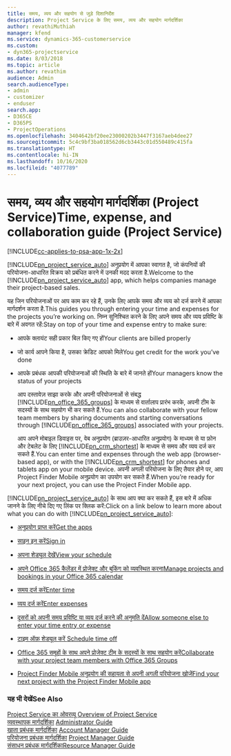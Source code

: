 ```yaml
---
title: समय, व्यय और सहयोग से जुड़े दिशानिर्देश
description: Project Service के लिए समय, व्यय और सहयोग मार्गदर्शिका
author: revathiMuthiah
manager: kfend
ms.service: dynamics-365-customerservice
ms.custom:
- dyn365-projectservice
ms.date: 8/03/2018
ms.topic: article
ms.author: revathim
audience: Admin
search.audienceType:
- admin
- customizer
- enduser
search.app:
- D365CE
- D365PS
- ProjectOperations
ms.openlocfilehash: 3404642bf20ee23000202b3447f3167aeb4dee27
ms.sourcegitcommit: 5c4c9bf3ba018562d6cb3443c01d550489c415fa
ms.translationtype: HT
ms.contentlocale: hi-IN
ms.lasthandoff: 10/16/2020
ms.locfileid: "4077789"
---
```

# <a name="time-expense-and-collaboration-guide-project-service"></a><span data-ttu-id="80cb0-103">समय, व्यय और सहयोग मार्गदर्शिका (Project Service)</span><span class="sxs-lookup"><span data-stu-id="80cb0-103">Time, expense, and collaboration guide (Project Service)</span></span>

[!INCLUDE[cc-applies-to-psa-app-1x-2x](../includes/cc-applies-to-psa-app-1x-2x.md)]

<span data-ttu-id="80cb0-104">[!INCLUDE[pn_project_service_auto](../includes/pn-project-service-auto.md)] अनुप्रयोग में आपका स्वागत है, जो कंपनियों की परियोजना-आधारित विक्रय को प्रबंधित करने में उनकी मदद करता है.</span><span class="sxs-lookup"><span data-stu-id="80cb0-104">Welcome to the [!INCLUDE[pn_project_service_auto](../includes/pn-project-service-auto.md)] app, which helps companies manage their project-based sales.</span></span> 
  
 <span data-ttu-id="80cb0-105">यह जिन परियोजनाओं पर आप काम कर रहे हैं, उनके लिए आपके समय और व्यय को दर्ज करने में आपका मार्गदर्शन करता है.</span><span class="sxs-lookup"><span data-stu-id="80cb0-105">This guides you through entering your time and expenses for the projects you’re working on.</span></span> <span data-ttu-id="80cb0-106">निम्न सुनिश्चित करने के लिए अपने समय और व्यय प्रविष्टि के बारे में अवगत रहें:</span><span class="sxs-lookup"><span data-stu-id="80cb0-106">Stay on top of your time and expense entry to make sure:</span></span>  
  
- <span data-ttu-id="80cb0-107">आपके क्लायंट सही प्रकार बिल किए गए हों</span><span class="sxs-lookup"><span data-stu-id="80cb0-107">Your clients are billed properly</span></span>  
  
- <span data-ttu-id="80cb0-108">जो कार्य आपने किया है, उसका क्रेडिट आपको मिले</span><span class="sxs-lookup"><span data-stu-id="80cb0-108">You get credit for the work you’ve done</span></span>  
  
- <span data-ttu-id="80cb0-109">आपके प्रबंधक आपकी परियोजनाओं की स्थिति के बारे में जानते हों</span><span class="sxs-lookup"><span data-stu-id="80cb0-109">Your managers know the status of your projects</span></span>  
  
  <span data-ttu-id="80cb0-110">आप दस्तावेज़ साझा करके और अपनी परियोजनाओं से संबद्ध [!INCLUDE[pn_office_365_groups](../includes/pn-office-365-groups.md)] के माध्यम से वार्तालाप प्रारंभ करके, अपनी टीम के सदस्यों के साथ सहयोग भी कर सकते हैं.</span><span class="sxs-lookup"><span data-stu-id="80cb0-110">You can also collaborate with your fellow team members by sharing documents and starting conversations through [!INCLUDE[pn_office_365_groups](../includes/pn-office-365-groups.md)] associated with your projects.</span></span>  
  
  <span data-ttu-id="80cb0-111">आप अपने मोबाइल डिवाइस पर, वेब अनुप्रयोग (ब्राउज़र-आधारित अनुप्रयोग) के माध्यम से या फ़ोन और टेबलेट के लिए [!INCLUDE[pn_crm_shortest](../includes/pn-crm-shortest.md)] के माध्यम से समय और व्यय दर्ज कर सकते हैं.</span><span class="sxs-lookup"><span data-stu-id="80cb0-111">You can enter time and expenses through the web app (browser-based app), or with the [!INCLUDE[pn_crm_shortest](../includes/pn-crm-shortest.md)] for phones and tablets app on your mobile device.</span></span> <span data-ttu-id="80cb0-112">अपनी अगली परियोजना के लिए तैयार होने पर, आप Project Finder Mobile अनुप्रयोग का उपयोग कर सकते हैं.</span><span class="sxs-lookup"><span data-stu-id="80cb0-112">When you’re ready for your next project, you can use the Project Finder Mobile app.</span></span>  
  
<span data-ttu-id="80cb0-113">[!INCLUDE[pn_project_service_auto](../includes/pn-project-service-auto.md)] के साथ आप क्या कर सकते हैं, इस बारे में अधिक जानने के लिए नीचे दिए गए लिंक पर क्लिक करें:</span><span class="sxs-lookup"><span data-stu-id="80cb0-113">Click on a link below to learn more about what you can do with [!INCLUDE[pn_project_service_auto](../includes/pn-project-service-auto.md)]:</span></span>  
  
-   [<span data-ttu-id="80cb0-114">अनुप्रयोग प्राप्त करें</span><span class="sxs-lookup"><span data-stu-id="80cb0-114">Get the apps</span></span>](../psa/get-apps.md)  
  
-   [<span data-ttu-id="80cb0-115">साइन इन करें</span><span class="sxs-lookup"><span data-stu-id="80cb0-115">Sign in</span></span>](../psa/sign-in.md)  
  
-   [<span data-ttu-id="80cb0-116">अपना शेड्यूल देखें</span><span class="sxs-lookup"><span data-stu-id="80cb0-116">View your schedule</span></span>](../psa/view-schedule.md)  
  
-   [<span data-ttu-id="80cb0-117">अपने Office 365 कैलेंडर में प्रोजेक्ट और बुकिंग को व्यवस्थित करना</span><span class="sxs-lookup"><span data-stu-id="80cb0-117">Manage projects and bookings in your Office 365 calendar</span></span>](../psa/manage-project-bookings-office-365-calendar.md)  
  
-   [<span data-ttu-id="80cb0-118">समय दर्ज करें</span><span class="sxs-lookup"><span data-stu-id="80cb0-118">Enter time</span></span>](../psa/enter-time.md)  
  
-   [<span data-ttu-id="80cb0-119">व्यय दर्ज करें</span><span class="sxs-lookup"><span data-stu-id="80cb0-119">Enter expenses</span></span>](../psa/enter-expenses.md)  
  
-   [<span data-ttu-id="80cb0-120">दूसरों को अपनी समय प्रविष्टि या व्यय दर्ज करने की अनुमति दें</span><span class="sxs-lookup"><span data-stu-id="80cb0-120">Allow someone else to enter your time entry or expense</span></span>](../psa/allow-someone-else-enter-time-entry-expense.md)  
  
-   [<span data-ttu-id="80cb0-121">टाइम ऑफ़ शेड्यूल करें </span><span class="sxs-lookup"><span data-stu-id="80cb0-121">Schedule time off</span></span>](../psa/schedule-time-off.md)  
  
-   [<span data-ttu-id="80cb0-122">Office 365 समूहों के साथ अपने प्रोजेक्ट टीम के सदस्यों के साथ सहयोग करें</span><span class="sxs-lookup"><span data-stu-id="80cb0-122">Collaborate with your project team members with Office 365 Groups</span></span>](../psa/collaborate-project-team-members-office-365-groups.md)  
  
-   [<span data-ttu-id="80cb0-123">Project Finder Mobile अनुप्रयोग की सहायता से अपनी अगली परियोजना खोजें</span><span class="sxs-lookup"><span data-stu-id="80cb0-123">Find your next project with the Project Finder Mobile app</span></span>](../psa/find-next-project-finder-mobile-app.md)  
  
### <a name="see-also"></a><span data-ttu-id="80cb0-124">यह भी देखें</span><span class="sxs-lookup"><span data-stu-id="80cb0-124">See Also</span></span>  
 <span data-ttu-id="80cb0-125">[Project Service का ओवरव्यू](../psa/overview.md) </span><span class="sxs-lookup"><span data-stu-id="80cb0-125">[Overview of Project Service](../psa/overview.md) </span></span>  
 <span data-ttu-id="80cb0-126">[व्यवस्थापक मार्गदर्शिका](../psa/admin-guide.md) </span><span class="sxs-lookup"><span data-stu-id="80cb0-126">[Administrator Guide](../psa/admin-guide.md) </span></span>  
 <span data-ttu-id="80cb0-127">[खाता प्रबंधक मार्गदर्शिका](../psa/account-manager-guide.md) </span><span class="sxs-lookup"><span data-stu-id="80cb0-127">[Account Manager Guide](../psa/account-manager-guide.md) </span></span>  
 <span data-ttu-id="80cb0-128">[परियोजना प्रबंधक मार्गदर्शिका](../psa/project-manager-guide.md) </span><span class="sxs-lookup"><span data-stu-id="80cb0-128">[Project Manager Guide](../psa/project-manager-guide.md) </span></span>  
 [<span data-ttu-id="80cb0-129">संसाधन प्रबंधक मार्गदर्शिका</span><span class="sxs-lookup"><span data-stu-id="80cb0-129">Resource Manager Guide</span></span>](../psa/resource-manager-guide.md)   
